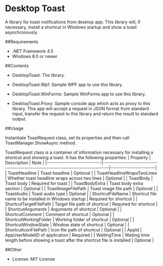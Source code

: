 ﻿Desktop Toast
=============

A library for toast notifications from desktop app. This library will, if necessary, install a shortcut in Windows startup and show a toast asynchronously.

##Requirements

 * .NET Framework 4.5
 * Windows 8.0 or newer

##Contents

 - DesktopToast: The library.

 - DesktopToast.Wpf: Sample WPF app to use this library.

 - DesktopToast.WinForms: Sample WinForms app to use this library.

 - DesktopToast.Proxy: Sample console app which acts as proxy to this library. This app will accept a request in JSON format from standard input, transfer the request to this library and return the result to standard output.

##Usage

Instantiate ToastRequest class, set its properties and then call ToastManager.ShowAsync method.

ToastRequest class is a container of information necessary for installing a shortcut and showing a toast. It has the following properties:
| Property                   | Description                                                                     | Note                  |
|----------------------------|---------------------------------------------------------------------------------|-----------------------|
| ToastHeadline              | Toast headline                                                                  | Optional              |
| ToastHeadlineWrapsTwoLines | Whether toast headline wraps across two lines                                   | Optional              |
| ToastBody                  | Toast body                                                                      | Required for toast    |
| ToastBodyExtra             | Toast body extra section                                                        | Optional              |
| ToastImageFilePath         | Toast image file path                                                           | Optional              |
| ToastAudio                 | Toast audio type                                                                | Optional              |
| ShortcutFileName           | Shortcut file name to be installed in Windows startup                           | Required for shortcut |
| ShortcutTargetFilePath     | Target file path of shortcut                                                    | Required for shortcut |
| ShortcutArguments          | Arguments of shortcut                                                           | Optional              |
| ShortcutComment            | Comment of shortcut                                                             | Optional              |
| ShortcutWorkingFolder      | Working folder of shortcut                                                      | Optional              |
| ShortcutWindowState        | Window state of shortcut                                                        | Optional              |
| ShortcutIconFilePath       | Icon file path of shortcut                                                      | Optional              |
| AppId                      | AppUserModelID of application                                                   | Required              |
| WaitingTime                | Waiting time length before showing a toast after the shortcut file is installed | Optional              |

##Other

 - License: MIT License